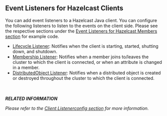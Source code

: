 

## Event Listeners for Hazelcast Clients

You can add event listeners to a Hazelcast Java client. You can configure the following listeners to listen to the events on the client side. Please see the respective sections under the [Event Listeners for Hazelcast Members section](00_Event_Listener_for_Members) for example code.

- [Lifecycle Listener](/00_Event_Listener_for_Members/04_Listening_for_Lifecycle_Events.md): Notifies when the client is starting, started, shutting down, and shutdown.
- [Membership Listener](/00_Event_Listener_for_Members/00_Listening_for_Member_Events.md): Notifies when a member joins to/leaves the cluster to which the client is connected, or when an attribute is changed in a member.
- [DistributedObject Listener](/00_Event_Listener_for_Members/01_Listening_for_Distributed_Object_Events.md): Notifies when a distributed object is created or destroyed throughout the cluster to which the client is connected.

<br></br>
***RELATED INFORMATION***

*Please refer to the [Client Listenerconfig section](/14_Hazelcast_Java_Client/02_Configuring_Java_Client/06_Configuring_Client_Listeners.md) for more information.*
<br></br>

